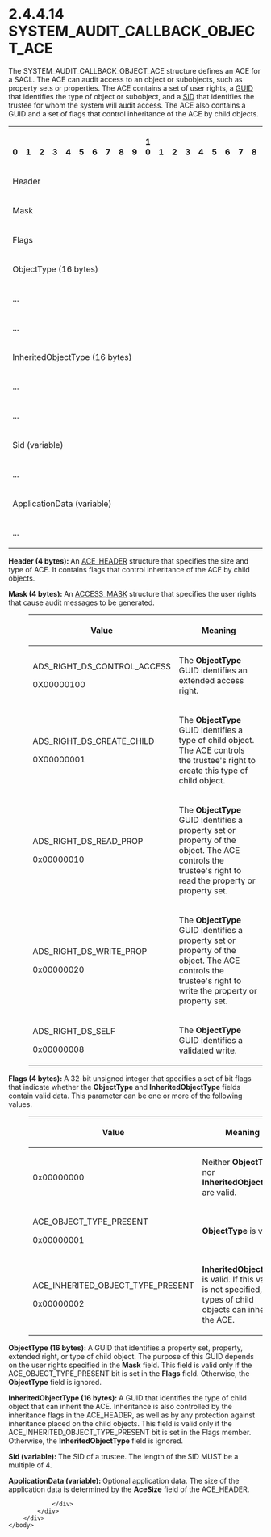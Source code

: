 <html dir="LTR" xmlns:mshelp="http://msdn.microsoft.com/mshelp" xmlns:ddue="http://ddue.schemas.microsoft.com/authoring/2003/5" xmlns:xlink="http://www.w3.org/1999/xlink" xmlns:tool="http://www.microsoft.com/tooltip">
    <head>
        <meta http-equiv="Content-Type" content="text/html; CHARSET=utf-8"></meta>
        <meta name="save" content="history"></meta>
        <title>2.4.4.14 SYSTEM_AUDIT_CALLBACK_OBJECT_ACE</title>
        <xml>
            <mshelp:toctitle title="2.4.4.14 SYSTEM_AUDIT_CALLBACK_OBJECT_ACE"></mshelp:toctitle>
            <mshelp:rltitle title="[MS-DTYP]: SYSTEM_AUDIT_CALLBACK_OBJECT_ACE"></mshelp:rltitle>
            <mshelp:keyword index="A" term="949b02e7-f55d-4c26-969f-52a009597469"></mshelp:keyword>
            <mshelp:attr name="DCSext.ContentType" value="open specification"></mshelp:attr>
            <mshelp:attr name="AssetID" value="949b02e7-f55d-4c26-969f-52a009597469"></mshelp:attr>
            <mshelp:attr name="TopicType" value="kbRef"></mshelp:attr>
            <mshelp:attr name="DCSext.Title" value="[MS-DTYP]: SYSTEM_AUDIT_CALLBACK_OBJECT_ACE" />
        </xml>
    </head>
    <body>
        <div id="header">
            <h1 class="heading">2.4.4.14 SYSTEM_AUDIT_CALLBACK_OBJECT_ACE</h1>
        </div>
        <div id="mainSection">
            <div id="mainBody">
                <div id="allHistory" class="saveHistory"></div>
                <div id="sectionSection0" class="section" name="collapseableSection">
                    

<p>The SYSTEM_AUDIT_CALLBACK_OBJECT_ACE structure defines an
ACE for a SACL. The ACE can audit access to an object or subobjects, such as property
sets or properties. The ACE contains a set of user rights, a <a href="a66edeb1-52a0-4d64-a93b-2f5c833d7d92.md#gt_f49694cc-c350-462d-ab8e-816f0103c6c1">GUID</a> that identifies the
type of object or subobject, and a <a href="78eb9013-1c3a-4970-ad1f-2b1dad588a25.md">SID</a> that identifies the
trustee for whom the system will audit access. The ACE also contains a GUID and
a set of flags that control inheritance of the ACE by child objects.</p>

<table>
 <tr>
  <th><p><br>0</p></th>
  <th><p><br>1</p></th>
  <th><p><br>2</p></th>
  <th><p><br>3</p></th>
  <th><p><br>4</p></th>
  <th><p><br>5</p></th>
  <th><p><br>6</p></th>
  <th><p><br>7</p></th>
  <th><p><br>8</p></th>
  <th><p><br>9</p></th>
  <th><p>1<br>0</p></th>
  <th><p><br>1</p></th>
  <th><p><br>2</p></th>
  <th><p><br>3</p></th>
  <th><p><br>4</p></th>
  <th><p><br>5</p></th>
  <th><p><br>6</p></th>
  <th><p><br>7</p></th>
  <th><p><br>8</p></th>
  <th><p><br>9</p></th>
  <th><p>2<br>0</p></th>
  <th><p><br>1</p></th>
  <th><p><br>2</p></th>
  <th><p><br>3</p></th>
  <th><p><br>4</p></th>
  <th><p><br>5</p></th>
  <th><p><br>6</p></th>
  <th><p><br>7</p></th>
  <th><p><br>8</p></th>
  <th><p><br>9</p></th>
  <th><p>3<br>0</p></th>
  <th><p><br>1</p></th>
 </tr>
 <tr>
  <td colspan="32">
  <p>Header</p>
  </td>
 </tr>
 <tr>
  <td colspan="32">
  <p>Mask</p>
  </td>
 </tr>
 <tr>
  <td colspan="32">
  <p>Flags</p>
  </td>
 </tr>
 <tr>
  <td colspan="32">
  <p>ObjectType
  (16 bytes)</p>
  </td>
 </tr>
 <tr>
  <td colspan="32">
  <p>...</p>
  </td>
 </tr>
 <tr>
  <td colspan="32">
  <p>...</p>
  </td>
 </tr>
 <tr>
  <td colspan="32">
  <p>InheritedObjectType
  (16 bytes)</p>
  </td>
 </tr>
 <tr>
  <td colspan="32">
  <p>...</p>
  </td>
 </tr>
 <tr>
  <td colspan="32">
  <p>...</p>
  </td>
 </tr>
 <tr>
  <td colspan="32">
  <p>Sid
  (variable)</p>
  </td>
 </tr>
 <tr>
  <td colspan="32">
  <p>...</p>
  </td>
 </tr>
 <tr>
  <td colspan="32">
  <p>ApplicationData
  (variable)</p>
  </td>
 </tr>
 <tr>
  <td colspan="32">
  <p>...</p>
  </td>
 </tr>
</table>

<p><b>Header (4 bytes): </b>An <a href="628ebb1d-c509-4ea0-a10f-77ef97ca4586.md">ACE_HEADER</a> structure that
specifies the size and type of ACE. It contains flags that control inheritance
of the ACE by child objects.</p>

<p><b>Mask (4 bytes): </b>An <a href="7a53f60e-e730-4dfe-bbe9-b21b62eb790b.md">ACCESS_MASK</a> structure that
specifies the user rights that cause audit messages to be generated.</p>

<dl>
<dd>
<table>
 <thead>
  <tr>
   <th>
   <p>Value</p>
   </th>
   <th>
   <p>Meaning</p>
   </th>
  </tr>
 </thead>
 <tr>
  <td>
  <p>ADS_RIGHT_DS_CONTROL_ACCESS</p>
  <p>0X00000100</p>
  </td>
  <td>
  <p>The <b>ObjectType</b> GUID identifies an extended
  access right.</p>
  </td>
 </tr>
 <tr>
  <td>
  <p>ADS_RIGHT_DS_CREATE_CHILD</p>
  <p>0X00000001</p>
  </td>
  <td>
  <p>The <b>ObjectType</b> GUID identifies a type of child
  object. The ACE controls the trustee's right to create this type of child
  object.</p>
  </td>
 </tr>
 <tr>
  <td>
  <p>ADS_RIGHT_DS_READ_PROP</p>
  <p>0x00000010</p>
  </td>
  <td>
  <p>The <b>ObjectType</b> GUID identifies a property set
  or property of the object. The ACE controls the trustee's right to read the
  property or property set.</p>
  </td>
 </tr>
 <tr>
  <td>
  <p>ADS_RIGHT_DS_WRITE_PROP</p>
  <p>0x00000020</p>
  </td>
  <td>
  <p>The <b>ObjectType</b> GUID identifies a property set
  or property of the object. The ACE controls the trustee's right to write the
  property or property set.</p>
  </td>
 </tr>
 <tr>
  <td>
  <p>ADS_RIGHT_DS_SELF</p>
  <p>0x00000008</p>
  </td>
  <td>
  <p>The <b>ObjectType</b> GUID identifies a validated
  write.</p>
  </td>
 </tr>
</table>
</dd></dl>

<p><b>Flags (4 bytes): </b>A 32-bit unsigned integer
that specifies a set of bit flags that indicate whether the <b>ObjectType</b>
and <b>InheritedObjectType</b> fields contain valid data. This parameter can be
one or more of the following values.</p>

<dl>
<dd>
<table>
 <thead>
  <tr>
   <th>
   <p>Value</p>
   </th>
   <th>
   <p>Meaning</p>
   </th>
  </tr>
 </thead>
 <tr>
  <td>
  <p>0x00000000</p>
  </td>
  <td>
  <p>Neither <b>ObjectType</b> nor <b>InheritedObjectType</b>
  are valid.</p>
  </td>
 </tr>
 <tr>
  <td>
  <p>ACE_OBJECT_TYPE_PRESENT</p>
  <p>0x00000001</p>
  </td>
  <td>
  <p><b>ObjectType</b> is valid.</p>
  </td>
 </tr>
 <tr>
  <td>
  <p>ACE_INHERITED_OBJECT_TYPE_PRESENT</p>
  <p>0x00000002</p>
  </td>
  <td>
  <p><b>InheritedObjectType</b> is valid. If this value is
  not specified, all types of child objects can inherit the ACE.</p>
  </td>
 </tr>
</table>
</dd></dl>

<p><b>ObjectType (16 bytes): </b>A GUID that identifies
a property set, property, extended right, or type of child object. The purpose
of this GUID depends on the user rights specified in the <b>Mask</b> field.
This field is valid only if the ACE_OBJECT_TYPE_PRESENT bit is set in the <b>Flags</b>
field. Otherwise, the <b>ObjectType</b> field is ignored. </p>

<p><b>InheritedObjectType (16 bytes): </b>A GUID that
identifies the type of child object that can inherit the ACE. Inheritance is
also controlled by the inheritance flags in the ACE_HEADER, as well as by any
protection against inheritance placed on the child objects. This field is valid
only if the ACE_INHERITED_OBJECT_TYPE_PRESENT bit is set in the Flags member.
Otherwise, the <b>InheritedObjectType</b> field is ignored.</p>

<p><b>Sid (variable): </b>The SID of a trustee. The
length of the SID MUST be a multiple of 4.</p>

<p><b>ApplicationData (variable): </b>Optional
application data. The size of the application data is determined by the <b>AceSize</b>
field of the ACE_HEADER.</p>


                </div>
            </div>
        </div>
    </body>
</html>